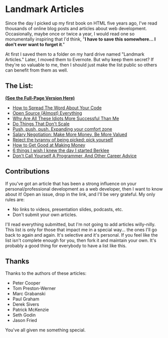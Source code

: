 # Landmark Articles

Since the day I picked up my first book on HTML five years ago, I've read thousands of online blog posts and articles about web development. Occasionally, maybe once or twice a year, I would read one so monumentally inspiring that I'd think, "**I have to save this somewhere... I don't ever want to forget it**."

At first I saved them to a folder on my hard drive named "Landmark Articles." Later, I moved them to Evernote. But why keep them secret? If they're so valuable to me, then I should just make the list public so others can benefit from them as well.


## The List:

**[(See the Full-Page Version Here)](http://bryanbraun.github.io/landmark-articles)**

* [How to Spread The Word About Your Code](https://hacks.mozilla.org/2013/05/how-to-spread-the-word-about-your-code/)
* [Open Source (Almost) Everything](http://tom.preston-werner.com/2011/11/22/open-source-everything.html)
* [Why Are All These Idiots More Successful Than Me](http://marcgrabanski.com/success/)
* [Do Things That Don't Scale](http://paulgraham.com/ds.html)
* [Push, push, push. Expanding your comfort zone](http://sivers.org/comfort)
* [Salary Negotiation: Make More Money, Be More Valued](http://www.kalzumeus.com/2012/01/23/salary-negotiation/)
* [Reject the tyranny of being picked: pick yourself](http://sethgodin.typepad.com/seths_blog/2011/03/reject-the-tyranny-of-being-picked-pick-yourself.html)
* [How to Get Good at Making Money](http://www.inc.com/magazine/20110301/making-money-small-business-advice-from-jason-fried.html)
* [6 things I wish I knew the day I started Berklee](http://sivers.org/berklee)
* [Don't Call Yourself A Programmer, And Other Career Advice](http://www.kalzumeus.com/2011/10/28/dont-call-yourself-a-programmer/)


## Contributions

If you've got an article that has been a strong influence on your personal/professional development as a web developer, then I want to know about it! Open an issue, drop in the link, and I'll be very grateful. My only rules are:

* No links to videos, presentation slides, podcasts, etc.
* Don't submit your own articles.

I'll read everything submitted, but I'm not going to add articles willy-nilly. This list is only for those that impact me in a special way... the ones I'll go back to again and again. It's selective and it's personal. If you feel like the list isn't complete enough for you, then fork it and maintain your own. It's probably a good thing for everybody to have a list like this.

## Thanks

Thanks to the authors of these articles:

* Peter Cooper
* Tom Preston-Werner
* Marc Grabanski
* Paul Graham
* Derek Sivers
* Patrick McKenzie
* Seth Godin
* Jason Fried

You've all given me something special.
